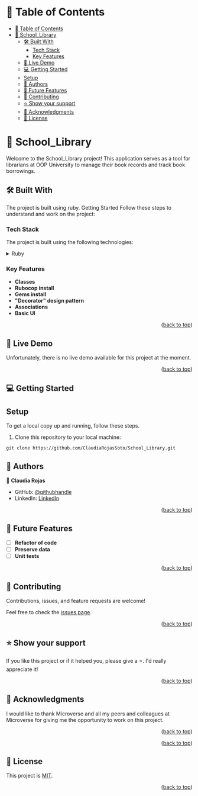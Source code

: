 
<a name="readme-top"></a>

# 📗 Table of Contents

- [📗 Table of Contents](#-table-of-contents)
- [📖 School\_Library ](#-school_library-)
  - [🛠 Built With ](#-built-with-)
    - [Tech Stack ](#tech-stack-)
    - [Key Features ](#key-features-)
  - [🚀 Live Demo ](#-live-demo-)
  - [💻 Getting Started ](#-getting-started-)
  - [Setup](#setup)
  - [👥 Authors ](#-authors-)
  - [🔭 Future Features ](#-future-features-)
  - [🤝 Contributing ](#-contributing-)
  - [⭐️ Show your support ](#️-show-your-support-)
  - [🙏 Acknowledgments ](#-acknowledgments-)
  - [📝 License ](#-license-)

<!-- PROJECT DESCRIPTION -->

# 📖 School_Library <a name="about-project"></a>

Welcome to the School_Library project! This application serves as a tool for librarians at OOP University to manage their book records and track book borrowings.


## 🛠 Built With <a name="built-with"></a>

The project is built using ruby. Getting Started Follow these steps to understand and work on the project:


### Tech Stack <a name="tech-stack"></a>

The project is built using the following technologies:


<details>
<summary>Ruby</summary>
  <ul>
    <li><a href="https://www.ruby-lang.org/">Ruby</a></li>
  </ul>
</details>

<!-- Features -->

### Key Features <a name="key-features"></a>

- **Classes**
- **Rubocop install**
- **Gems install**
- **"Decorator" design pattern**
- **Associations**
- **Basic UI**


<p align="right">(<a href="#readme-top">back to top</a>)</p>

<!-- LIVE DEMO -->

## 🚀 Live Demo <a name="live-demo"></a>

Unfortunately, there is no live demo available for this project at the moment.

<p align="right">(<a href="#readme-top">back to top</a>)</p>

<!-- GETTING STARTED -->

## 💻 Getting Started <a name="getting-started"></a>

## Setup

To get a local copy up and running, follow these steps.

1. Clone this repository to your local machine:

```
git clone https://github.com/ClaudiaRojasSoto/School_Library.git

```


## 👥 Authors <a name="authors"></a>

👤 **Claudia Rojas**

-   GitHub: [@githubhandle](https://github.com/ClaudiaRojasSoto)
-   LinkedIn: [LinkedIn](https://www.linkedin.com/in/claudia-rojas-soto/)


<p align="right">(<a href="#readme-top">back to top</a>)</p>

<!-- FUTURE FEATURES -->

## 🔭 Future Features <a name="future-features"></a>

- [ ] **Refactor of code**
- [ ] **Preserve data**
- [ ] **Unit tests**

<p align="right">(<a href="#readme-top">back to top</a>)</p>

<!-- CONTRIBUTING -->

## 🤝 Contributing <a name="contributing"></a>

Contributions, issues, and feature requests are welcome!

Feel free to check the [issues page](https://github.com/ClaudiaRojasSoto/School_Library/issues).

<p align="right">(<a href="#readme-top">back to top</a>)</p>

<!-- SUPPORT -->

## ⭐️ Show your support <a name="support"></a>


If you like this project or if it helped you, please give a ⭐️. I'd really appreciate it!

<p align="right">(<a href="#readme-top">back to top</a>)</p>

<!-- ACKNOWLEDGEMENTS -->

## 🙏 Acknowledgments <a name="acknowledgements"></a>

I would like to thank Microverse and all my peers and colleagues at Microverse for giving me the opportunity to work on this project.

<p align="right">(<a href="#readme-top">back to top</a>)</p>



<p align="right">(<a href="#readme-top">back to top</a>)</p>

<!-- LICENSE -->

## 📝 License <a name="license"></a>

This project is [MIT](MIT.md).


<p align="right">(<a href="#readme-top">back to top</a>)</p>